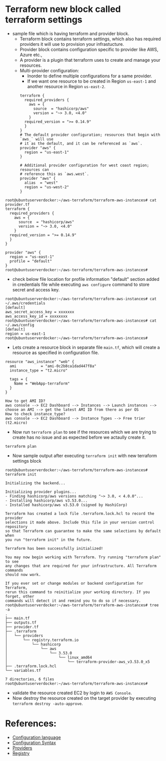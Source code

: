 # Terraform new block called terraform settings
- sample file which is having terraform and provider block.
  - Terraform block contains terraform settings, which also has required providers it will use to provision your infrastucture.
  - Provider block contains configuration specific to provider like AWS, Azure etc.,
  - A provider is a plugin that terraform uses to create and manage your resources.
  - Multi-provider configuration:
    - Inorder to define multiple configurations for a same provider.
    - If we want one resource to be created in Region ```us-east-1``` and another resource in Region ```us-east-2```.
    ```
    terraform {
      required_providers {
        aws = {
          source  = "hashicorp/aws"
          version = "~> 3.0, <4.0"
        }
      required_version = ">= 0.14.9"
      }
    }
    # The default provider configuration; resources that begin with `aws_` will use
    # it as the default, and it can be referenced as `aws`.
    provider "aws" {
      region = "us-east-1"
    }

    # Additional provider configuration for west coast region; resources can
    # reference this as `aws.west`.
    provider "aws" {
      alias  = "west"
      region = "us-west-2"
    }
    ```
```
root@ubuntuserverdocker:~/aws-terraform/terraform-aws-instances# cat provider.tf
terraform {
  required_providers {
    aws = {
      source  = "hashicorp/aws"
      version = "~> 3.0, <4.0"
    }
  required_version = ">= 0.14.9"
  }
}

provider "aws" {
  region = "us-east-1"
  profile = "default"
}
root@ubuntuserverdocker:~/aws-terraform/terraform-aws-instances#
```

- check below file location for profile information "default" section added in credentials file while executing ```aws configure``` command to store secret and access key.
```
root@ubuntuserverdocker:~/aws-terraform/terraform-aws-instances# cat ~/.aws/credentials
[default]
aws_secret_access_key = xxxxxxx
aws_access_key_id = xxxxxxxx
root@ubuntuserverdocker:~/aws-terraform/terraform-aws-instances# cat ~/.aws/config
[default]
region = us-east-1
root@ubuntuserverdocker:~/aws-terraform/terraform-aws-instances#
```

- Lets create a resource block in separate file ```main.tf```, which will create a resource as specified in configuration file.
```
resource "aws_instance" "web" {
  ami           = "ami-0c2b8ca1dad447f8a"
  instance_type = "t2.micro"

  tags = {
    Name = "WebApp-terraform"
  }
}

How to get AMI ID?
aws console --> EC2 Dashboard --> Instances --> Launch instances --> choose an AMI --> get the latest AMI ID from there as per OS
How to check instance_type?
aws console --> EC2 Dashboard --> Instance Types --> Free trier (t2.micro)
```

- Now run ```terraform plan``` to see if the resources which we are trying to create has no issue and as expected before we actaully create it.
```
terraform plan
```

- Now sample output after executing ```terraform init``` with new terraform settings block
```
root@ubuntuserverdocker:~/aws-terraform/terraform-aws-instances# terraform init

Initializing the backend...

Initializing provider plugins...
- Finding hashicorp/aws versions matching "~> 3.0, < 4.0.0"...
- Installing hashicorp/aws v3.53.0...
- Installed hashicorp/aws v3.53.0 (signed by HashiCorp)

Terraform has created a lock file .terraform.lock.hcl to record the provider
selections it made above. Include this file in your version control repository
so that Terraform can guarantee to make the same selections by default when
you run "terraform init" in the future.

Terraform has been successfully initialized!

You may now begin working with Terraform. Try running "terraform plan" to see
any changes that are required for your infrastructure. All Terraform commands
should now work.

If you ever set or change modules or backend configuration for Terraform,
rerun this command to reinitialize your working directory. If you forget, other
commands will detect it and remind you to do so if necessary.
root@ubuntuserverdocker:~/aws-terraform/terraform-aws-instances# tree -a
.
├── main.tf
├── outputs.tf
├── provider.tf
├── .terraform
│   └── providers
│       └── registry.terraform.io
│           └── hashicorp
│               └── aws
│                   └── 3.53.0
│                       └── linux_amd64
│                           └── terraform-provider-aws_v3.53.0_x5
├── .terraform.lock.hcl
└── variables.tf

7 directories, 6 files
root@ubuntuserverdocker:~/aws-terraform/terraform-aws-instances#
```

- validate the resource created EC2 by login to ```AWS Console```.
- Now destroy the resource created on the target provider by executing ```terraform destroy -auto-approve```.

# References:
- [Configuration language](https://www.terraform.io/docs/language/index.html)
- [Configuration Syntax](https://www.terraform.io/docs/language/syntax/configuration.html)
- [Providers](https://www.terraform.io/docs/language/providers/index.html)
- [Registry](https://registry.terraform.io/)